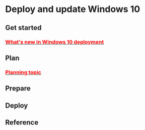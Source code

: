 # Deploy and update Windows 10

## Get started
### [<font color="red">What's new in Windows 10 deployment</font>](file1.md)

## Plan
### [<div style="color:red">Planning topic</div>](file1.md)

## Prepare

## Deploy

## Reference
